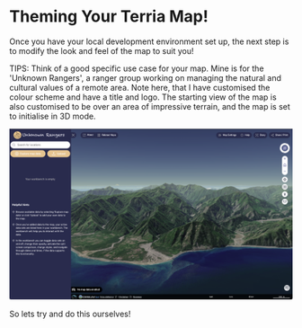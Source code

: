 # Theming Your Terria Map!

Once you have your local development environment set up, the next step is to modify the look and feel of the map to suit you!

TIPS: Think of a good specific use case for your map. Mine is for the 'Unknown Rangers', a ranger group working on managing the natural and cultural values of a remote area. Note here, that I have customised the colour scheme and have a title and logo. The starting view of the map is also customised to be over an area of impressive terrain, and the map is set to initialise in 3D mode.

![Alt text](assets/themed_map_example1.png)

So lets try and do this ourselves!



